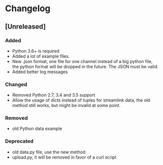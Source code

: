 # Changelog

## [Unreleased]

### Added

- Python 3.6+ is required
- Added a lot of example files.
- New .json format, one file for one channel instead of a big python file,
  the python format will be dropped in the future.
  The JSON must be valid.
- Added better log messages

### Changed

- Removed Python 2.7, 3.4 and 3.5 support
- Allow the usage of dicts instead of tuples for streamlink data,
  the old method still works, but might be invalid at some point.

### Removed

- old Python data example

### Deprecated

- old data.py file, use the new method
- upload.py, it will be removed in favor of a curl script
